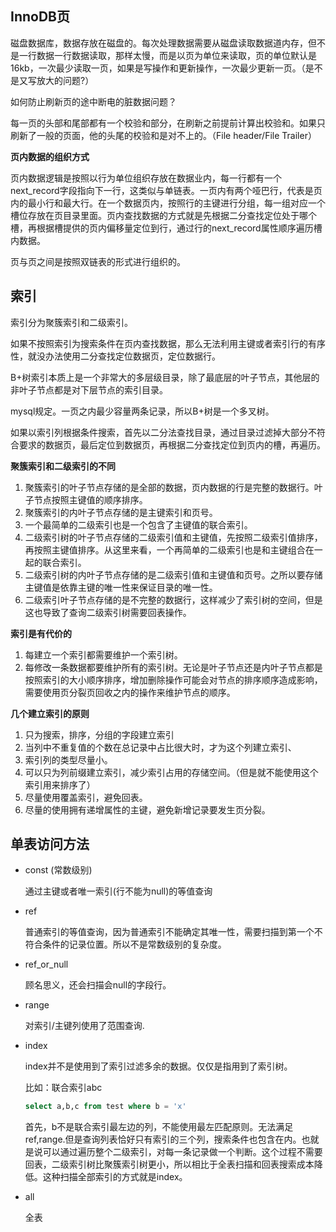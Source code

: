 ## InnoDB页

磁盘数据库，数据存放在磁盘的。每次处理数据需要从磁盘读取数据道内存，但不是一行数据一行数据读取，那样太慢，而是以页为单位来读取，页的单位默认是16kb，一次最少读取一页，如果是写操作和更新操作，一次最少更新一页。（是不是又写放大的问题?）

如何防止刷新页的途中断电的脏数据问题？

每一页的头部和尾部都有一个校验和部分，在刷新之前提前计算出校验和。如果只刷新了一般的页面，他的头尾的校验和是对不上的。（File header/File Trailer）

**页内数据的组织方式**

页内数据逻辑是按照以行为单位组织存放在数据业内，每一行都有一个next_record字段指向下一行，这类似与单链表。一页内有两个哑巴行，代表是页内的最小行和最大行。在一个数据页内，按照行的主键进行分组，每一组对应一个槽位存放在页目录里面。页内查找数据的方式就是先根据二分查找定位处于哪个槽，再根据槽提供的页内偏移量定位到行，通过行的next_record属性顺序遍历槽内数据。

页与页之间是按照双链表的形式进行组织的。

## 索引

索引分为聚簇索引和二级索引。

如果不按照索引为搜索条件在页内查找数据，那么无法利用主键或者索引行的有序性，就没办法使用二分查找定位数据页，定位数据行。

B+树索引本质上是一个非常大的多层级目录，除了最底层的叶子节点，其他层的非叶子节点都是对下层节点的索引目录。

mysql规定。一页之内最少容量两条记录，所以B+树是一个多叉树。

如果以索引列根据条件搜索，首先以二分法查找目录，通过目录过滤掉大部分不符合要求的数据页，最后定位到数据页，再根据二分查找定位到页内的槽，再遍历。

**聚簇索引和二级索引的不同**

1. 聚簇索引的叶子节点存储的是全部的数据，页内数据的行是完整的数据行。叶子节点按照主键值的顺序排序。
2. 聚簇索引的内叶子节点存储的是主键索引和页号。
3. 一个最简单的二级索引也是一个包含了主键值的联合索引。
4. 二级索引树的叶子节点存储的二级索引值和主键值，先按照二级索引值排序，再按照主键值排序。从这里来看，一个再简单的二级索引也是和主键组合在一起的联合索引。
5. 二级索引树的内叶子节点存储的是二级索引值和主键值和页号。之所以要存储主键值是依靠主键的唯一性来保证目录的唯一性。
6. 二级索引叶子节点存储的是不完整的数据行，这样减少了索引树的空间，但是这也导致了查询二级索引树需要回表操作。

**索引是有代价的**

1. 每建立一个索引都需要维护一个索引树。
2. 每修改一条数据都要维护所有的索引树。无论是叶子节点还是内叶子节点都是按照索引的大小顺序排序，增加删除操作可能会对节点的排序顺序造成影响，需要使用页分裂页回收之内的操作来维护节点的顺序。

**几个建立索引的原则**

1. 只为搜索，排序，分组的字段建立索引
2. 当列中不重复值的个数在总记录中占比很大时，才为这个列建立索引、
3. 索引列的类型尽量小。
4. 可以只为列前缀建立索引，减少索引占用的存储空间。（但是就不能使用这个索引用来排序了）
5. 尽量使用覆盖索引，避免回表。
6. 尽量的使用拥有递增属性的主键，避免新增记录要发生页分裂。

## 单表访问方法

- const (常数级别)

  通过主键或者唯一索引(行不能为null)的等值查询

- ref

  普通索引的等值查询，因为普通索引不能确定其唯一性，需要扫描到第一个不符合条件的记录位置。所以不是常数级别的复杂度。

- ref_or_null

  顾名思义，还会扫描会null的字段行。

- range

  对索引/主键列使用了范围查询.

- index

  index并不是使用到了索引过滤多余的数据。仅仅是指用到了索引树。

  比如：联合索引abc

  ```sql
  select a,b,c from test where b = 'x'
  ```

  首先，b不是联合索引最左边的列，不能使用最左匹配原则。无法满足ref,range.但是查询列表恰好只有索引的三个列，搜索条件也包含在内。也就是说可以通过遍历整个二级索引，对每一条记录做一个判断。这个过程不需要回表，二级索引树比聚簇索引树更小，所以相比于全表扫描和回表搜索成本降低。这种扫描全部索引的方式就是index。

- all

  全表


